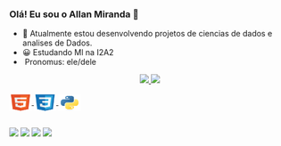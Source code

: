 ### Olá! Eu sou o Allan Miranda 👋

 - 🌱 Atualmente estou desenvolvendo projetos de ciencias de dados e analises de Dados.
 - 😀 Estudando Ml na I2A2
 - ​  Pronomus: ele/dele

 <div align="center">
   <a href="https://github.com/HallanMiranda">
   <img height="180em" src="https://github-readme-stats.vercel.app/api?username=AllanMiranda&show_icons=true&theme=dark&include_all_commits=true&count_private=true"/>
   <img height="180em" src="https://github-readme-stats.vercel.app/api/top-langs/?username=AllanMiranda&layout=compact&langs_count=7&theme=dark"/>
 </div>
 <div style="display: inline_block"><br>
   <!-- <img align="center" alt="Allan-Js" height="30" width="40" src="https://raw.githubusercontent.com/devicons/devicon/master/icons/javascript/javascript-plain.svg"> -->
   <!-- <img align="center" alt="Allan-React" height="30" width="40" src="https://raw.githubusercontent.com/devicons/devicon/master/icons/react/react-original.svg"> -->
   <img align="center" alt="Allan-HTML" height="30" width="40" src="https://raw.githubusercontent.com/devicons/devicon/master/icons/html5/html5-original.svg">
   <img align="center" alt="Allan-CSS" height="30" width="40" src="https://raw.githubusercontent.com/devicons/devicon/master/icons/css3/css3-original.svg">
   <img align="center" alt="Allan-Python" height="30" width="40" src="https://raw.githubusercontent.com/devicons/devicon/master/icons/python/python-original.svg">
 </div>

   ##

 <div> 
   <a href="https://instagram.com" target="_blank"><img src="https://img.shields.io/badge/-Instagram-%23E4405F?style=for-the-badge&logo=instagram&logoColor=white" target="_blank"></a>
  	<a href="https://discord.gg/wagxzStdcR" target="_blank"><img src="https://img.shields.io/badge/Discord-7289DA?style=for-the-badge&logo=discord&logoColor=white" target="_blank"></a> 
   <a href = "mailto:hallanmiranda23@gmail.com"><img src="https://img.shields.io/badge/-Gmail-%23333?style=for-the-badge&logo=gmail&logoColor=white" target="_blank"></a>
   <a href="https://www.linkedin.com/in/allan-01-45875016a" target="_blank"><img src="https://img.shields.io/badge/-LinkedIn-%230077B5?style=for-the-badge&logo=linkedin&logoColor=white" target="_blank"></a> 

 </div>
